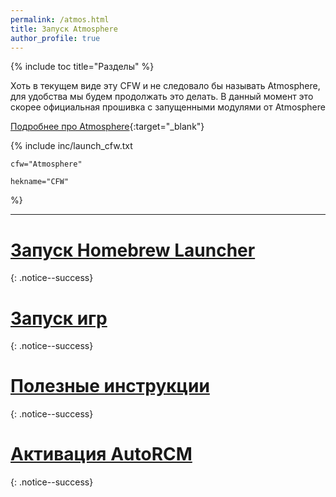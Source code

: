 ```yaml
---
permalink: /atmos.html
title: Запуск Atmosphere
author_profile: true
---
```

{% include toc title="Разделы" %}

Хоть в текущем виде эту CFW и не следовало бы называть Atmosphere, для удобства мы будем продолжать это делать. В данный момент это скорее официальная прошивка с запущенными модулями от Atmosphere

[Подробнее про Atmosphere](launch-cfw#atmosphere){:target="_blank"}

{% include inc/launch_cfw.txt
 
	cfw="Atmosphere" 

	hekname="CFW" 

%}
___

# [Запуск Homebrew Launcher](launch-hbl#запуск-hbl-из-reinx-или-atmosphere)
{: .notice--success}
# [Запуск игр](atmos-games)
{: .notice--success}
# [Полезные инструкции](addons)
{: .notice--success}
# [Активация AutoRCM](autorcm)
{: .notice--success}
